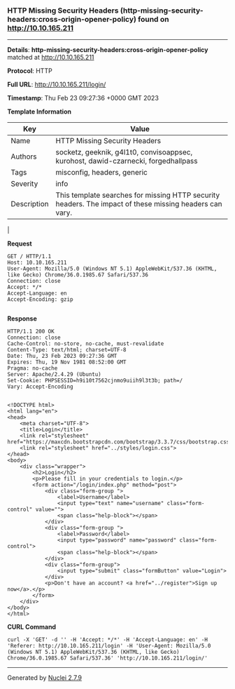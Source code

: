 ### HTTP Missing Security Headers (http-missing-security-headers:cross-origin-opener-policy) found on http://10.10.165.211
---
**Details**: **http-missing-security-headers:cross-origin-opener-policy**  matched at http://10.10.165.211

**Protocol**: HTTP

**Full URL**: http://10.10.165.211/login/

**Timestamp**: Thu Feb 23 09:27:36 +0000 GMT 2023

**Template Information**

| Key | Value |
|---|---|
| Name | HTTP Missing Security Headers |
| Authors | socketz, geeknik, g4l1t0, convisoappsec, kurohost, dawid-czarnecki, forgedhallpass |
| Tags | misconfig, headers, generic |
| Severity | info |
| Description | This template searches for missing HTTP security headers. The impact of these missing headers can vary.
 |

**Request**
```http
GET / HTTP/1.1
Host: 10.10.165.211
User-Agent: Mozilla/5.0 (Windows NT 5.1) AppleWebKit/537.36 (KHTML, like Gecko) Chrome/36.0.1985.67 Safari/537.36
Connection: close
Accept: */*
Accept-Language: en
Accept-Encoding: gzip


```

**Response**
```http
HTTP/1.1 200 OK
Connection: close
Cache-Control: no-store, no-cache, must-revalidate
Content-Type: text/html; charset=UTF-8
Date: Thu, 23 Feb 2023 09:27:36 GMT
Expires: Thu, 19 Nov 1981 08:52:00 GMT
Pragma: no-cache
Server: Apache/2.4.29 (Ubuntu)
Set-Cookie: PHPSESSID=h9i10t7562cjnmo9uiih9l3t3b; path=/
Vary: Accept-Encoding

 
<!DOCTYPE html>
<html lang="en">
<head>
    <meta charset="UTF-8">
    <title>Login</title>
    <link rel="stylesheet" href="https://maxcdn.bootstrapcdn.com/bootstrap/3.3.7/css/bootstrap.css">
    <link rel="stylesheet" href="../styles/login.css">
</head>
<body>
    <div class="wrapper">
        <h2>Login</h2>
        <p>Please fill in your credentials to login.</p>
        <form action="/login/index.php" method="post">
            <div class="form-group ">
                <label>Username</label>
                <input type="text" name="username" class="form-control" value="">
                <span class="help-block"></span>
            </div>    
            <div class="form-group ">
                <label>Password</label>
                <input type="password" name="password" class="form-control">
                <span class="help-block"></span>
            </div>
            <div class="form-group">
                <input type="submit" class="formButton" value="Login">
            </div>
            <p>Don't have an account? <a href="../register">Sign up now</a>.</p>
        </form>
    </div>    
</body>
</html>

```


**CURL Command**
```
curl -X 'GET' -d '' -H 'Accept: */*' -H 'Accept-Language: en' -H 'Referer: http://10.10.165.211/login' -H 'User-Agent: Mozilla/5.0 (Windows NT 5.1) AppleWebKit/537.36 (KHTML, like Gecko) Chrome/36.0.1985.67 Safari/537.36' 'http://10.10.165.211/login/'
```
---
Generated by [Nuclei 2.7.9](https://github.com/projectdiscovery/nuclei)